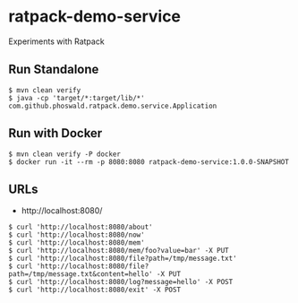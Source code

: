 # ratpack-demo-service

Experiments with Ratpack

## Run Standalone 

    $ mvn clean verify
    $ java -cp 'target/*:target/lib/*' com.github.phoswald.ratpack.demo.service.Application

## Run with Docker 

    $ mvn clean verify -P docker
    $ docker run -it --rm -p 8080:8080 ratpack-demo-service:1.0.0-SNAPSHOT

## URLs

- http://localhost:8080/

~~~
$ curl 'http://localhost:8080/about'
$ curl 'http://localhost:8080/now'
$ curl 'http://localhost:8080/mem'
$ curl 'http://localhost:8080/mem/foo?value=bar' -X PUT
$ curl 'http://localhost:8080/file?path=/tmp/message.txt'
$ curl 'http://localhost:8080/file?path=/tmp/message.txt&content=hello' -X PUT
$ curl 'http://localhost:8080/log?message=hello' -X POST
$ curl 'http://localhost:8080/exit' -X POST
~~~
